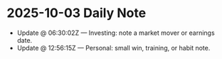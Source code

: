 # 2025-10-03 Daily Note

- Update @ 06:30:02Z — Investing: note a market mover or earnings date.
- Update @ 12:56:15Z — Personal: small win, training, or habit note.
